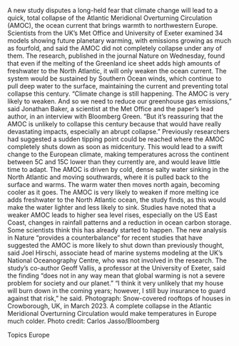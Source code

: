 A new study disputes a long-held fear that climate change will lead to a quick, total collapse of the Atlantic Meridional Overturning Circulation (AMOC), the ocean current that brings warmth to northwestern Europe.
Scientists from the UK’s Met Office and University of Exeter examined 34 models showing future planetary warming, with emissions growing as much as fourfold, and said the AMOC did not completely collapse under any of them.
The research, published in the journal Nature on Wednesday, found that even if the melting of the Greenland ice sheet adds high amounts of freshwater to the North Atlantic, it will only weaken the ocean current. The system would be sustained by Southern Ocean winds, which continue to pull deep water to the surface, maintaining the current and preventing total collapse this century.
“Climate change is still happening. The AMOC is very likely to weaken. And so we need to reduce our greenhouse gas emissions,” said Jonathan Baker, a scientist at the Met Office and the paper’s lead author, in an interview with Bloomberg Green. “But it’s reassuring that the AMOC is unlikely to collapse this century because that would have really devastating impacts, especially an abrupt collapse.”
Previously researchers had suggested a sudden tipping point could be reached where the AMOC completely shuts down as soon as midcentury. This would lead to a swift change to the European climate, making temperatures across the continent between 5C and 15C lower than they currently are, and would leave little time to adapt.
The AMOC is driven by cold, dense salty water sinking in the North Atlantic and moving southwards, where it is pulled back to the surface and warms. The warm water then moves north again, becoming cooler as it goes.
The AMOC is very likely to weaken if more melting ice adds freshwater to the North Atlantic ocean, the study finds, as this would make the water lighter and less likely to sink. Studies have noted  that  a weaker AMOC leads to higher sea level rises, especially on the US East Coast, changes in rainfall patterns and a reduction in ocean carbon storage. Some scientists think this has already started to happen.
The new analysis in Nature “provides a counterbalance” for recent studies that have suggested the AMOC is more likely to shut down than previously thought, said Joel Hirschi, associate head of marine systems modeling at the UK’s National Oceanography Centre, who was not involved in the research.
The study’s co-author Geoff Vallis, a professor at the University of Exeter, said the finding “does not in any way mean that global warming is not a severe problem for society and our planet.”
“I think it very unlikely that my house will burn down in the coming years; however, I still buy insurance to guard against that risk,” he said.
Photograph: Snow-covered rooftops of houses in Crowborough, UK, in March 2023. A complete collapse in the Atlantic Meridional Overturning Circulation would make temperatures in Europe much colder. Photo credit: Carlos Jasso/Bloomberg

Topics
Europe
